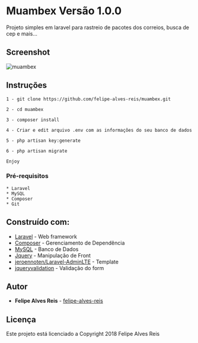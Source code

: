 # Muambex Versão 1.0.0

Projeto simples em laravel para rastreio de pacotes dos correios, busca de cep e mais...

## Screenshot

![muambex](https://user-images.githubusercontent.com/7799406/38389120-cf72840a-38f3-11e8-8ff5-a8c97007273a.JPG)

## Instruções

```
1 - git clone https://github.com/felipe-alves-reis/muambex.git

2 - cd muambex

3 - composer install

4 - Criar e edit arquivo .env com as informações do seu banco de dados

5 - php artisan key:generate

6 - php artisan migrate

Enjoy

```

### Pré-requisitos

```
* Laravel
* MySQL
* Composer
* Git
```

## Construído com:

* [Laravel](https://laravel.com/docs/5.6) - Web framework
* [Composer](https://getcomposer.org/) - Gerenciamento de Dependência
* [MySQL](https://www.mysql.com/) - Banco de Dados
* [Jquery](https://jquery.com/) - Manipulação de Front
* [jeroennoten/Laravel-AdminLTE](https://github.com/jeroennoten/Laravel-AdminLTE) - Template
* [jqueryvalidation](https://jqueryvalidation.org/) - Validação do form

## Autor

* **Felipe Alves Reis** - [felipe-alves-reis](https://github.com/felipe-alves-reis)

## Licença

Este projeto está licenciado a Copyright 2018 Felipe Alves Reis
